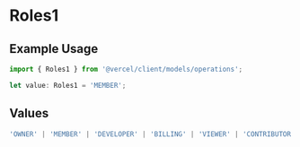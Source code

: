 # Roles1

## Example Usage

```typescript
import { Roles1 } from '@vercel/client/models/operations';

let value: Roles1 = 'MEMBER';
```

## Values

```typescript
'OWNER' | 'MEMBER' | 'DEVELOPER' | 'BILLING' | 'VIEWER' | 'CONTRIBUTOR';
```
